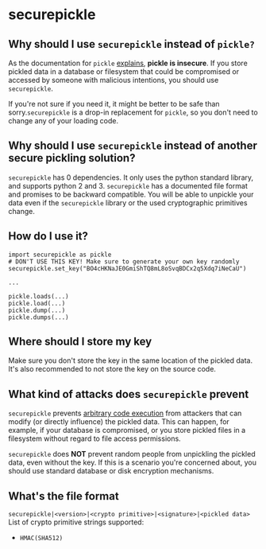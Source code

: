 # securepickle

## Why should I use `securepickle` instead of `pickle?`

As the documentation for `pickle` [explains](https://docs.python.org/3/library/pickle.html), **pickle is insecure**. If you store pickled data in a database or filesystem that could be compromised or accessed by someone with malicious intentions, you should use `securepickle`. 

If you're not sure if you need it, it might be better to be safe than sorry.`securepickle` is a drop-in replacement for `pickle`, so you don't need to change any of your loading code.

## Why should I use `securepickle` instead of another secure pickling solution?
`securepickle` has 0 dependencies. It only uses the python standard library, and supports python 2 and 3.
`securepickle` has a documented file format and promises to be backward compatible. You will be able to unpickle your data even if the `securepickle` library or the used cryptographic primitives change.

## How do I use it?
```
import securepickle as pickle
# DON'T USE THIS KEY! Make sure to generate your own key randomly
securepickle.set_key("BO4cHKNaJE0GmiShTQ8mL8oSvqBDCx2q5Xdq7iNeCaU")

...

pickle.loads(...)
pickle.load(...)
pickle.dump(...)
pickle.dumps(...)
```

## Where should I store my key
Make sure you don't store the key in the same location of the pickled data. It's also recommended to not store the key on the source code.

## What kind of attacks does `securepickle` prevent

`securepickle` prevents [arbitrary code execution](https://en.wikipedia.org/wiki/Arbitrary_code_execution) from attackers that can modify (or directly influence) the pickled data.
This can happen, for example, if your database is compromised, or you store pickled files in a filesystem without regard to file access permissions.

`securepickle` does **NOT** prevent random people from unpickling the pickled data, even without the key. If this is a scenario you're concerned about, you should use standard database or disk encryption mechanisms. 

## What's the file format
```securepickle|<version>|<crypto primitive>|<signature>|<pickled data>```
List of crypto primitive strings supported:

  - `HMAC(SHA512)`

